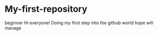 # My-first-repository
beginner
Hi everyone!
Doing my first step into the github world
hope will manage

